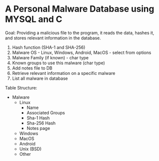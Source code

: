 # A Personal Malware Database using MYSQL and C

Goal: Providing a malicious file to the program, it reads the data, hashes it, and stores relevant information in the database.

1. Hash function (SHA-1 and SHA-256)
2. Malware OS - Linux, Windows, Android, MacOS - select from options
3. Malware Family (if known) - char type
4. Known groups to use this malware (char type)
5. Add notes file to DB
6. Retrieve relevant information on a specific malware
7. List all malware in database

Table Structure:
- Malware
  - Linux
    - Name
    - Associated Groups
    - Sha-1 Hash
    - Sha-256 Hash
    - Notes page
  - Windows
  - MacOS
  - Android
  - Unix (BSD)
  - Other
